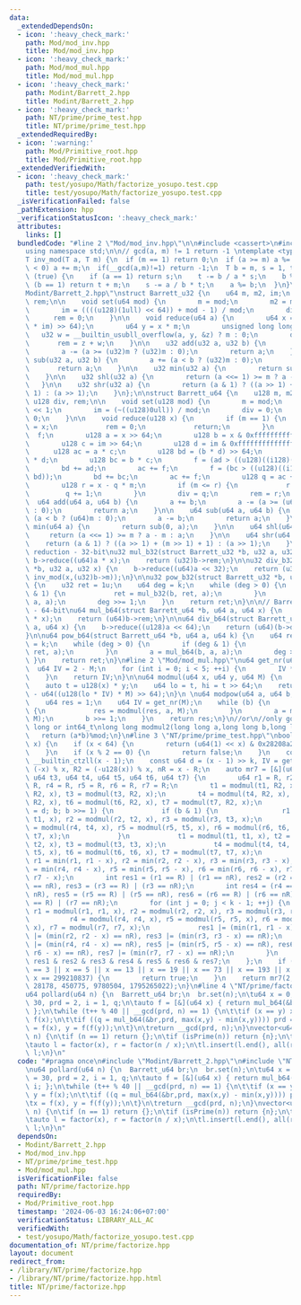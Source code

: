 ```yaml
---
data:
  _extendedDependsOn:
  - icon: ':heavy_check_mark:'
    path: Mod/mod_inv.hpp
    title: Mod/mod_inv.hpp
  - icon: ':heavy_check_mark:'
    path: Mod/mod_mul.hpp
    title: Mod/mod_mul.hpp
  - icon: ':heavy_check_mark:'
    path: Modint/Barrett_2.hpp
    title: Modint/Barrett_2.hpp
  - icon: ':heavy_check_mark:'
    path: NT/prime/prime_test.hpp
    title: NT/prime/prime_test.hpp
  _extendedRequiredBy:
  - icon: ':warning:'
    path: Mod/Primitive_root.hpp
    title: Mod/Primitive_root.hpp
  _extendedVerifiedWith:
  - icon: ':heavy_check_mark:'
    path: test/yosupo/Math/factorize_yosupo.test.cpp
    title: test/yosupo/Math/factorize_yosupo.test.cpp
  _isVerificationFailed: false
  _pathExtension: hpp
  _verificationStatusIcon: ':heavy_check_mark:'
  attributes:
    links: []
  bundledCode: "#line 2 \"Mod/mod_inv.hpp\"\n\n#include <cassert>\n#include <type_traits>\n\
    using namespace std;\n\n// gcd(a, m) != 1 return -1 \ntemplate <typename T>\n\
    T inv_mod(T a, T m) {\n  if (m == 1) return 0;\n  if (a >= m) a %= m;\n  if (a\
    \ < 0) a += m;\n  if(__gcd(a,m)!=1) return -1;\n  T b = m, s = 1, t = 0;\n  while\
    \ (true) {\n    if (a == 1) return s;\n    t -= b / a * s;\n    b %= a;\n    if\
    \ (b == 1) return t + m;\n    s -= a / b * t;\n    a %= b;\n  }\n}\n#line 3 \"\
    Modint/Barrett_2.hpp\"\nstruct Barrett_u32 {\n    u64 m, m2, im;\n    u64 div,\
    \ rem;\n\n    void set(u64 mod) {\n        m = mod;\n        m2 = mod << 1;\n\
    \        im = ((((u128)(1ull) << 64)) + mod - 1) / mod;\n        div = 0;\n  \
    \      rem = 0;\n    }\n\n    void reduce(u64 a) {\n        u64 x = (u64)(((u128)(a)\
    \ * im) >> 64);\n        u64 y = x * m;\n        unsigned long long z;\n     \
    \   u32 w = __builtin_usubll_overflow(a, y, &z) ? m : 0;\n        div = x;\n \
    \       rem = z + w;\n    }\n\n    u32 add(u32 a, u32 b) {\n        a += b;\n\
    \        a -= (a >= (u32)m ? (u32)m : 0);\n        return a;\n    }\n\n    u32\
    \ sub(u32 a, u32 b) {\n        a += (a < b ? (u32)m : 0);\n        a -= b;\n \
    \       return a;\n    }\n\n    u32 min(u32 a) {\n        return sub(0, a);\n\
    \    }\n\n    u32 shl(u32 a) {\n        return (a <<= 1) >= m ? a - m : a;\n \
    \   }\n\n    u32 shr(u32 a) {\n        return (a & 1) ? ((a >> 1) + (m >> 1) +\
    \ 1) : (a >> 1);\n    }\n};\n\nstruct Barrett_u64 {\n    u128 m, m2, im;\n   \
    \ u128 div, rem;\n\n    void set(u128 mod) {\n        m = mod;\n        m2 = mod\
    \ << 1;\n        im = (~((u128)0ull)) / mod;\n        div = 0;\n        rem =\
    \ 0;\n    }\n\n    void reduce(u128 x) {\n        if (m == 1) {\n            div\
    \ = x;\n            rem = 0;\n            return;\n        }\n        uint8_t\
    \  f;\n        u128 a = x >> 64;\n        u128 b = x & 0xffffffffffffffffull;\n\
    \        u128 c = im >> 64;\n        u128 d = im & 0xffffffffffffffffull;\n  \
    \      u128 ac = a * c;\n        u128 bd = (b * d) >> 64;\n        u128 ad = a\
    \ * d;\n        u128 bc = b * c;\n        f = (ad > ((u128)((i128)(-1L)) - bd));\n\
    \        bd += ad;\n        ac += f;\n        f = (bc > ((u128)((i128)(-1L)) -\
    \ bd));\n        bd += bc;\n        ac += f;\n        u128 q = ac + (bd >> 64);\n\
    \        u128 r = x - q * m;\n        if (m <= r) {\n            r -= m;\n   \
    \         q += 1;\n        }\n        div = q;\n        rem = r;\n    }\n\n  \
    \  u64 add(u64 a, u64 b) {\n        a += b;\n        a -= (a >= (u64)m ? (u64)m\
    \ : 0);\n        return a;\n    }\n\n    u64 sub(u64 a, u64 b) {\n        a +=\
    \ (a < b ? (u64)m : 0);\n        a -= b;\n        return a;\n    }\n\n    u64\
    \ min(u64 a) {\n        return sub(0, a);\n    }\n\n    u64 shl(u64 a) {\n   \
    \     return (a <<= 1) >= m ? a - m : a;\n    }\n\n    u64 shr(u64 a) {\n    \
    \    return (a & 1) ? ((a >> 1) + (m >> 1) + 1) : (a >> 1);\n    }\n};\n// Barrett\
    \ reduction - 32-bit\nu32 mul_b32(struct Barrett_u32 *b, u32 a, u32 x) {\n   \
    \ b->reduce((u64)a * x);\n    return (u32)b->rem;\n}\n\nu32 div_b32(struct Barrett_u32\
    \ *b, u32 a, u32 x) {\n    b->reduce((u64)a << 32);\n    return (u32)(b->div *\
    \ inv_mod(x,(u32)b->m));\n}\n\nu32 pow_b32(struct Barrett_u32 *b, u32 a, u64 k)\
    \ {\n    u32 ret = 1u;\n    u64 deg = k;\n    while (deg > 0) {\n        if (deg\
    \ & 1) {\n            ret = mul_b32(b, ret, a);\n        }\n        a = mul_b32(b,\
    \ a, a);\n        deg >>= 1;\n    }\n    return ret;\n}\n\n// Barrett reduction\
    \ - 64-bit\nu64 mul_b64(struct Barrett_u64 *b, u64 a, u64 x) {\n    b->reduce((u128)a\
    \ * x);\n    return (u64)b->rem;\n}\n\nu64 div_b64(struct Barrett_u64 *b, u64\
    \ a, u64 x) {\n    b->reduce((u128)a << 64);\n    return (u64)(b->div * inv_mod(x,(u64)b->m));\n\
    }\n\nu64 pow_b64(struct Barrett_u64 *b, u64 a, u64 k) {\n    u64 ret = 1ull, deg\
    \ = k;\n    while (deg > 0) {\n        if (deg & 1) {\n            ret = mul_b64(b,\
    \ ret, a);\n        }\n        a = mul_b64(b, a, a);\n        deg >>= 1;\n   \
    \ }\n    return ret;\n}\n#line 2 \"Mod/mod_mul.hpp\"\nu64 get_nr(u64 M) {\n  \
    \  u64 IV = 2 - M;\n    for (int i = 0; i < 5; ++i) {\n        IV *= 2 - M * IV;\n\
    \    }\n    return IV;\n}\n\nu64 modmul(u64 x, u64 y, u64 M) {\n    u64 IV=get_nr(M);\n\
    \    auto t = u128(x) * y;\n    u64 lo = t, hi = t >> 64;\n    return (hi + M)\
    \ - u64((u128(lo * IV) * M) >> 64);\n}\n \nu64 modpow(u64 a, u64 b, u64 M) {\n\
    \    u64 res = 1;\n    u64 IV = get_nr(M);\n    while (b) {\n        if (b & 1)\
    \ {\n            res = modmul(res, a, M);\n        }\n        a = modmul(a, a,\
    \ M);\n        b >>= 1;\n    }\n    return res;\n}\n//or\n//only good for long\
    \ long or int64_t\nlong long modmul2(long long a,long long b,long long mod){\n\
    \   return (a*b)%mod;\n}\n#line 3 \"NT/prime/prime_test.hpp\"\nbool isPrime(u64\
    \ x) {\n    if (x < 64) {\n        return (u64(1) << x) & 0x28208a20a08a28ac;\n\
    \    }\n    if (x % 2 == 0) {\n        return false;\n    }\n    const int k =\
    \ __builtin_ctzll(x - 1);\n    const u64 d = (x - 1) >> k, IV = get_nr(x), R =\
    \ (-x) % x, R2 = (-u128(x)) % x, nR = x - R;\n    auto mr7 = [&](u64 t1, u64 t2,\
    \ u64 t3, u64 t4, u64 t5, u64 t6, u64 t7) {\n        u64 r1 = R, r2 = R, r3 =\
    \ R, r4 = R, r5 = R, r6 = R, r7 = R;\n        t1 = modmul(t1, R2, x), t2 = modmul(t2,\
    \ R2, x), t3 = modmul(t3, R2, x);\n        t4 = modmul(t4, R2, x), t5 = modmul(t5,\
    \ R2, x), t6 = modmul(t6, R2, x), t7 = modmul(t7, R2, x);\n        for (u64 b\
    \ = d; b; b >>= 1) {\n            if (b & 1) {\n                r1 = modmul(r1,\
    \ t1, x), r2 = modmul(r2, t2, x), r3 = modmul(r3, t3, x);\n                r4\
    \ = modmul(r4, t4, x), r5 = modmul(r5, t5, x), r6 = modmul(r6, t6, x), r7 = modmul(r7,\
    \ t7, x);\n            }\n            t1 = modmul(t1, t1, x), t2 = modmul(t2,\
    \ t2, x), t3 = modmul(t3, t3, x);\n            t4 = modmul(t4, t4, x), t5 = modmul(t5,\
    \ t5, x), t6 = modmul(t6, t6, x), t7 = modmul(t7, t7, x);\n        }\n       \
    \ r1 = min(r1, r1 - x), r2 = min(r2, r2 - x), r3 = min(r3, r3 - x);\n        r4\
    \ = min(r4, r4 - x), r5 = min(r5, r5 - x), r6 = min(r6, r6 - x), r7 = min(r7,\
    \ r7 - x);\n        int res1 = (r1 == R) | (r1 == nR), res2 = (r2 == R) | (r2\
    \ == nR), res3 = (r3 == R) | (r3 == nR);\n        int res4 = (r4 == R) | (r4 ==\
    \ nR), res5 = (r5 == R) | (r5 == nR), res6 = (r6 == R) | (r6 == nR), res7 = (r7\
    \ == R) | (r7 == nR);\n        for (int j = 0; j < k - 1; ++j) {\n           \
    \ r1 = modmul(r1, r1, x), r2 = modmul(r2, r2, x), r3 = modmul(r3, r3, x);\n  \
    \          r4 = modmul(r4, r4, x), r5 = modmul(r5, r5, x), r6 = modmul(r6, r6,\
    \ x), r7 = modmul(r7, r7, x);\n            res1 |= (min(r1, r1 - x) == nR), res2\
    \ |= (min(r2, r2 - x) == nR), res3 |= (min(r3, r3 - x) == nR);\n            res4\
    \ |= (min(r4, r4 - x) == nR), res5 |= (min(r5, r5 - x) == nR), res6 |= (min(r6,\
    \ r6 - x) == nR), res7 |= (min(r7, r7 - x) == nR);\n        }\n        return\
    \ res1 & res2 & res3 & res4 & res5 & res6 & res7;\n    };\n    if (x == 2 || x\
    \ == 3 || x == 5 || x == 13 || x == 19 || x == 73 || x == 193 || x == 407521 ||\
    \ x == 299210837) {\n        return true;\n    }\n    return mr7(2, 325, 9375,\
    \ 28178, 450775, 9780504, 1795265022);\n}\n#line 4 \"NT/prime/factorize.hpp\"\n\
    u64 pollard(u64 n) {\n  Barrett_u64 br;\n  br.set(n);\n\tu64 x = 0, y = 0, t =\
    \ 30, prd = 2, i = 1, q;\n\tauto f = [&](u64 x) { return mul_b64(&br,x, x) + i;\
    \ };\n\twhile (t++ % 40 || __gcd(prd, n) == 1) {\n\t\tif (x == y) x = ++i, y =\
    \ f(x);\n\t\tif ((q = mul_b64(&br,prd, max(x,y) - min(x,y)))) prd = q;\n\t\tx\
    \ = f(x), y = f(f(y));\n\t}\n\treturn __gcd(prd, n);\n}\nvector<u64> factor(u64\
    \ n) {\n\tif (n == 1) return {};\n\tif (isPrime(n)) return {n};\n\tu64 x = pollard(n);\n\
    \tauto l = factor(x), r = factor(n / x);\n\tl.insert(l.end(), all(r));\n\treturn\
    \ l;\n}\n"
  code: "#pragma once\n#include \"Modint/Barrett_2.hpp\"\n#include \"NT/prime/prime_test.hpp\"\
    \nu64 pollard(u64 n) {\n  Barrett_u64 br;\n  br.set(n);\n\tu64 x = 0, y = 0, t\
    \ = 30, prd = 2, i = 1, q;\n\tauto f = [&](u64 x) { return mul_b64(&br,x, x) +\
    \ i; };\n\twhile (t++ % 40 || __gcd(prd, n) == 1) {\n\t\tif (x == y) x = ++i,\
    \ y = f(x);\n\t\tif ((q = mul_b64(&br,prd, max(x,y) - min(x,y)))) prd = q;\n\t\
    \tx = f(x), y = f(f(y));\n\t}\n\treturn __gcd(prd, n);\n}\nvector<u64> factor(u64\
    \ n) {\n\tif (n == 1) return {};\n\tif (isPrime(n)) return {n};\n\tu64 x = pollard(n);\n\
    \tauto l = factor(x), r = factor(n / x);\n\tl.insert(l.end(), all(r));\n\treturn\
    \ l;\n}\n"
  dependsOn:
  - Modint/Barrett_2.hpp
  - Mod/mod_inv.hpp
  - NT/prime/prime_test.hpp
  - Mod/mod_mul.hpp
  isVerificationFile: false
  path: NT/prime/factorize.hpp
  requiredBy:
  - Mod/Primitive_root.hpp
  timestamp: '2024-06-03 16:24:06+07:00'
  verificationStatus: LIBRARY_ALL_AC
  verifiedWith:
  - test/yosupo/Math/factorize_yosupo.test.cpp
documentation_of: NT/prime/factorize.hpp
layout: document
redirect_from:
- /library/NT/prime/factorize.hpp
- /library/NT/prime/factorize.hpp.html
title: NT/prime/factorize.hpp
---
```

